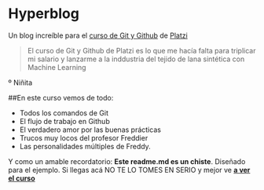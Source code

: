 # Hyperblog
Un blog increíble para el [curso de Git y Github](https://platzi.com/cursos/git-github/ ' curso de Git y Github') de [Platzi](https://platzi.com/ "Platzi")
> El curso de Git y Github de Platzi es lo que me hacía falta para triplicar mi salario y lanzarme a la inddustria del tejido de lana sintética con Machine Learning

º Niñita

##En este curso vemos de todo:
 - Todos los comandos de Git
 - El flujo de trabajo en Github
 - El verdadero amor por las buenas prácticas
 - Trucos muy locos del profesor Freddier
 - Las personalidades múltiples de Freddy.

Y como un amable recordatorio: **Este readme.md es un chiste**. Diseñado para el ejemplo. Si llegas acá NO TE LO TOMES EN SERIO y mejor ve [**a ver el curso**](https://platzi.com/cursos/git-github/ 'a ver el curso')
